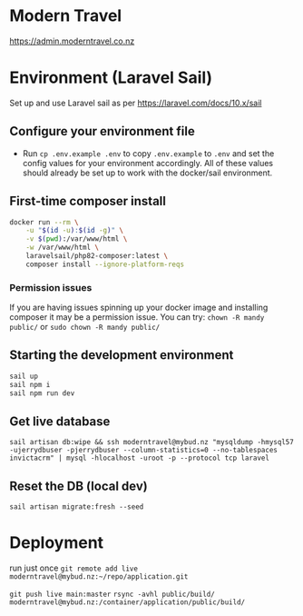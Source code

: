 # Modern Travel
https://admin.moderntravel.co.nz

# Environment (Laravel Sail)

Set up and use Laravel sail as per https://laravel.com/docs/10.x/sail

## Configure your environment file
* Run `cp .env.example .env` to copy `.env.example` to `.env` and set the config values for your environment accordingly. All of these values should already be set up to work with the docker/sail environment.

## First-time composer install

```sh
docker run --rm \
    -u "$(id -u):$(id -g)" \
    -v $(pwd):/var/www/html \
    -w /var/www/html \
    laravelsail/php82-composer:latest \
    composer install --ignore-platform-reqs
```
### Permission issues
If you are having issues spinning up your docker image and installing composer it may be a permission issue. You can try:
`chown -R mandy public/` or `sudo chown -R mandy public/`

## Starting the development environment

```sh
sail up
sail npm i
sail npm run dev
```

## Get live database
`sail artisan db:wipe && ssh moderntravel@mybud.nz "mysqldump -hmysql57 -ujerrydbuser -pjerrydbuser --column-statistics=0 --no-tablespaces invictacrm" | mysql -hlocalhost -uroot -p --protocol tcp laravel`

## Reset the DB (local dev)
`sail artisan migrate:fresh --seed`

# Deployment

run just once 
`git remote add live moderntravel@mybud.nz:~/repo/application.git`

`git push live main:master`
`rsync -avhl public/build/ moderntravel@mybud.nz:/container/application/public/build/`
